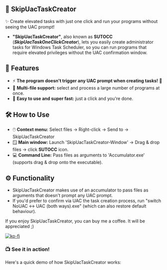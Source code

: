  ## 🚀 SkipUacTaskCreator
✨ Create elevated tasks with just one click and run your programs without seeing the UAC prompt!


- **"SkipUacTaskCreator"**, also known as **SUTOCC** (***SkipUacTaskOneClickCreator***), lets you easily create administrator tasks for Windows Task Scheduler, so you can run programs that require elevated privileges without the UAC confirmation window.

## 🌟 Features
- ⚡ **The program doesn't trigger any UAC prompt when creating tasks!** 💪
- 📁 **Multi-file support:** select and process a large number of programs at once.
- 🧠 **Easy to use and super fast:** just a click and you're done. 

## 🛠️ How to Use
- 🖱️ **Context menu:** Select files → Right-click → Send to → SkipUacTaskCreator 
- 🪟 **Main window:** Launch 'SkipUacTaskCreator-Window' → Drag & drop files → click **SUTOCC** icon.
- 💻 **Command Line:** Pass files as arguments to 'Accumulator.exe' (supports drag & drop onto the executable).

## ⚙️ Functionality
-  SkipUacTaskCreator makes use of an accumulator to pass files as arguments that doesn't prompt any UAC prompt.
- If you'd prefer to confirm via UAC the task creation process, run "switch NoUAC ↔ UAC (both ways).exe" (which can also restore default behaviour).

If you enjoy SkipUacTaskCreator, you can buy me a coffee. It will be appreciated ;)

[![ko-fi](https://ko-fi.com/img/githubbutton_sm.svg)](https://ko-fi.com/E1E214R1KB)

### 📺 See it in action!
Here's a quick demo of how SkipUacTaskCreator works:


